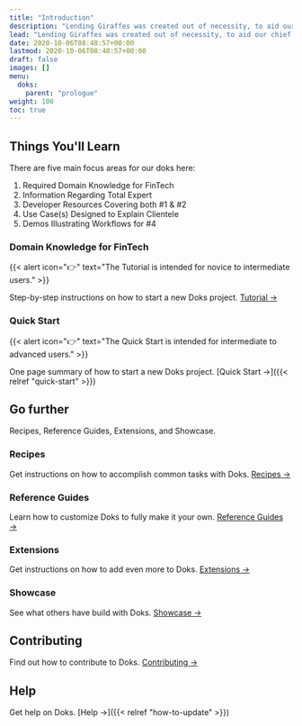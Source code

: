 ```yaml
---
title: "Introduction"
description: "Lending Giraffes was created out of necessity, to aid our chief author through the process of learning the lending industry."
lead: "Lending Giraffes was created out of necessity, to aid our chief author through the process of learning the lending industry."
date: 2020-10-06T08:48:57+00:00
lastmod: 2020-10-06T08:48:57+00:00
draft: false
images: []
menu:
  doks:
    parent: "prologue"
weight: 100
toc: true
---
```


## Things You'll Learn

There are five main focus areas for our doks here:
1. Required Domain Knowledge for FinTech
2. Information Regarding Total Expert
3. Developer Resources Covering both #1 & #2
4. Use Case(s) Designed to Explain Clientele
5. Demos Illustrating Workflows for #4

### Domain Knowledge for FinTech

{{< alert icon="👉" text="The Tutorial is intended for novice to intermediate users." >}}

Step-by-step instructions on how to start a new Doks project. [Tutorial →](https://getdoks.org/tutorial/introduction/)

### Quick Start

{{< alert icon="👉" text="The Quick Start is intended for intermediate to advanced users." >}}

One page summary of how to start a new Doks project. [Quick Start →]({{< relref "quick-start" >}})

## Go further

Recipes, Reference Guides, Extensions, and Showcase.

### Recipes

Get instructions on how to accomplish common tasks with Doks. [Recipes →](https://getdoks.org/doks/recipes/project-configuration/)

### Reference Guides

Learn how to customize Doks to fully make it your own. [Reference Guides →](https://getdoks.org/doks/reference-guides/security/)

### Extensions

Get instructions on how to add even more to Doks. [Extensions →](https://getdoks.org/doks/extensions/breadcrumb-navigation/)

### Showcase

See what others have build with Doks. [Showcase →](https://getdoks.org/showcase/electric-blocks/)

## Contributing

Find out how to contribute to Doks. [Contributing →](https://getdoks.org/doks/contributing/how-to-contribute/)

## Help

Get help on Doks. [Help →]({{< relref "how-to-update" >}})
